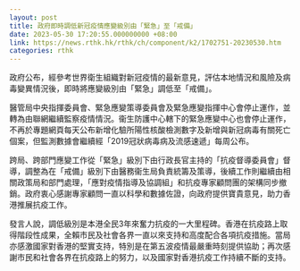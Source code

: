 ```yaml
---
layout: post
title: 政府即時調低新冠疫情應變級別由「緊急」至「戒備」
date: 2023-05-30 17:20:55.000000000 +08:00
link: https://news.rthk.hk/rthk/ch/component/k2/1702751-20230530.htm
categories: rthk
---
```


政府公布，經參考世界衛生組織對新冠疫情的最新意見，評估本地情況和風險及病毒變異情況後，即時將應變級別由「緊急」調低至「戒備」。

醫管局中央指揮委員會、緊急應變策導委員會及緊急應變指揮中心會停止運作，並轉為由聯網繼續監察疫情情況。衞生防護中心轄下的緊急應變中心也會停止運作，不再於專題網頁每天公布新增化驗所陽性核酸檢測數字及新增與新冠病毒有關死亡個案，但監測數據會繼續經「2019冠狀病毒病及流感速遞」每周公布。
 
跨局、跨部門應變工作從「緊急」級別下由行政長官主持的「抗疫督導委員會」督導，調整為在「戒備」級別下由醫務衞生局負責統籌及策導，後續工作則繼續由相關政策局和部門處理，「應對疫情指導及協調組」和抗疫專家顧問團的架構同步撤銷。政府衷心感謝專家顧問一直以科學和數據佐證，向政府提供寶貴意見，助力香港推展抗疫工作。

發言人說，調低級別是本港全民3年來奮力抗疫的一大里程碑。香港在抗疫路上取得階段性成果，全賴市民及社會各界一直以來支持和高度配合各項抗疫措施。當局亦感激國家對香港的堅實支持，特別是在第五波疫情最嚴重時刻提供協助；再次感謝市民和社會各界在抗疫路上的努力，以及國家對香港抗疫工作持續不斷的支持。
